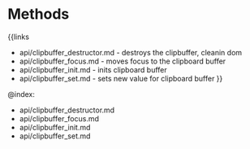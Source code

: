 
Methods
=======

{{links
- api/clipbuffer_destructor.md - destroys the clipbuffer, cleanin dom
- api/clipbuffer_focus.md - moves focus to the clipboard buffer
- api/clipbuffer_init.md - inits clipboard buffer
- api/clipbuffer_set.md - sets new value for clipboard buffer
}}

@index:
- api/clipbuffer_destructor.md
- api/clipbuffer_focus.md
- api/clipbuffer_init.md
- api/clipbuffer_set.md


